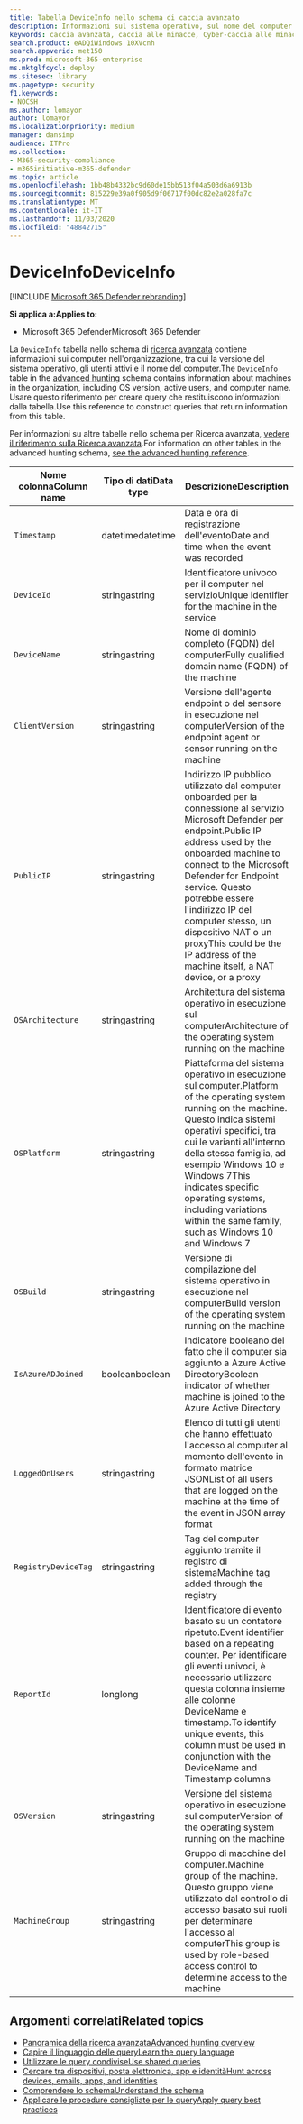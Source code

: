 ```yaml
---
title: Tabella DeviceInfo nello schema di caccia avanzato
description: Informazioni sul sistema operativo, sul nome del computer e su altri computer nella tabella DeviceInfo dello schema di caccia avanzato
keywords: caccia avanzata, caccia alle minacce, Cyber-caccia alle minacce, Microsoft Threat Protection, Microsoft 365, MTP, M365, ricerca, query, telemetria, riferimento allo schema, kusto, tabella, colonna, tipo di dati, descrizione, machineinfo, DeviceInfo, Device, Machine, OS, Platform, Users
search.product: eADQiWindows 10XVcnh
search.appverid: met150
ms.prod: microsoft-365-enterprise
ms.mktglfcycl: deploy
ms.sitesec: library
ms.pagetype: security
f1.keywords:
- NOCSH
ms.author: lomayor
author: lomayor
ms.localizationpriority: medium
manager: dansimp
audience: ITPro
ms.collection:
- M365-security-compliance
- m365initiative-m365-defender
ms.topic: article
ms.openlocfilehash: 1bb48b4332bc9d60de15bb513f04a503d6a6913b
ms.sourcegitcommit: 815229e39a0f905d9f06717f00dc82e2a028fa7c
ms.translationtype: MT
ms.contentlocale: it-IT
ms.lasthandoff: 11/03/2020
ms.locfileid: "48842715"
---
```

# <a name="deviceinfo"></a><span data-ttu-id="22224-104">DeviceInfo</span><span class="sxs-lookup"><span data-stu-id="22224-104">DeviceInfo</span></span>

[!INCLUDE [Microsoft 365 Defender rebranding](../includes/microsoft-defender.md)]


<span data-ttu-id="22224-105">**Si applica a:**</span><span class="sxs-lookup"><span data-stu-id="22224-105">**Applies to:**</span></span>
- <span data-ttu-id="22224-106">Microsoft 365 Defender</span><span class="sxs-lookup"><span data-stu-id="22224-106">Microsoft 365 Defender</span></span>



<span data-ttu-id="22224-107">La `DeviceInfo` tabella nello schema di [ricerca avanzata](advanced-hunting-overview.md) contiene informazioni sui computer nell'organizzazione, tra cui la versione del sistema operativo, gli utenti attivi e il nome del computer.</span><span class="sxs-lookup"><span data-stu-id="22224-107">The `DeviceInfo` table in the [advanced hunting](advanced-hunting-overview.md) schema contains information about machines in the organization, including OS version, active users, and computer name.</span></span> <span data-ttu-id="22224-108">Usare questo riferimento per creare query che restituiscono informazioni dalla tabella.</span><span class="sxs-lookup"><span data-stu-id="22224-108">Use this reference to construct queries that return information from this table.</span></span>

<span data-ttu-id="22224-109">Per informazioni su altre tabelle nello schema per Ricerca avanzata, [vedere il riferimento sulla Ricerca avanzata](advanced-hunting-schema-tables.md).</span><span class="sxs-lookup"><span data-stu-id="22224-109">For information on other tables in the advanced hunting schema, [see the advanced hunting reference](advanced-hunting-schema-tables.md).</span></span>

| <span data-ttu-id="22224-110">Nome colonna</span><span class="sxs-lookup"><span data-stu-id="22224-110">Column name</span></span> | <span data-ttu-id="22224-111">Tipo di dati</span><span class="sxs-lookup"><span data-stu-id="22224-111">Data type</span></span> | <span data-ttu-id="22224-112">Descrizione</span><span class="sxs-lookup"><span data-stu-id="22224-112">Description</span></span> |
|-------------|-----------|-------------|
| `Timestamp` | <span data-ttu-id="22224-113">datetime</span><span class="sxs-lookup"><span data-stu-id="22224-113">datetime</span></span> | <span data-ttu-id="22224-114">Data e ora di registrazione dell'evento</span><span class="sxs-lookup"><span data-stu-id="22224-114">Date and time when the event was recorded</span></span> |
| `DeviceId` | <span data-ttu-id="22224-115">stringa</span><span class="sxs-lookup"><span data-stu-id="22224-115">string</span></span> | <span data-ttu-id="22224-116">Identificatore univoco per il computer nel servizio</span><span class="sxs-lookup"><span data-stu-id="22224-116">Unique identifier for the machine in the service</span></span> |
| `DeviceName` | <span data-ttu-id="22224-117">stringa</span><span class="sxs-lookup"><span data-stu-id="22224-117">string</span></span> | <span data-ttu-id="22224-118">Nome di dominio completo (FQDN) del computer</span><span class="sxs-lookup"><span data-stu-id="22224-118">Fully qualified domain name (FQDN) of the machine</span></span> |
| `ClientVersion` | <span data-ttu-id="22224-119">stringa</span><span class="sxs-lookup"><span data-stu-id="22224-119">string</span></span> | <span data-ttu-id="22224-120">Versione dell'agente endpoint o del sensore in esecuzione nel computer</span><span class="sxs-lookup"><span data-stu-id="22224-120">Version of the endpoint agent or sensor running on the machine</span></span> |
| `PublicIP` | <span data-ttu-id="22224-121">stringa</span><span class="sxs-lookup"><span data-stu-id="22224-121">string</span></span> | <span data-ttu-id="22224-122">Indirizzo IP pubblico utilizzato dal computer onboarded per la connessione al servizio Microsoft Defender per endpoint.</span><span class="sxs-lookup"><span data-stu-id="22224-122">Public IP address used by the onboarded machine to connect to the Microsoft  Defender for Endpoint service.</span></span> <span data-ttu-id="22224-123">Questo potrebbe essere l'indirizzo IP del computer stesso, un dispositivo NAT o un proxy</span><span class="sxs-lookup"><span data-stu-id="22224-123">This could be the IP address of the machine itself, a NAT device, or a proxy</span></span> |
| `OSArchitecture` | <span data-ttu-id="22224-124">stringa</span><span class="sxs-lookup"><span data-stu-id="22224-124">string</span></span> | <span data-ttu-id="22224-125">Architettura del sistema operativo in esecuzione sul computer</span><span class="sxs-lookup"><span data-stu-id="22224-125">Architecture of the operating system running on the machine</span></span> |
| `OSPlatform` | <span data-ttu-id="22224-126">stringa</span><span class="sxs-lookup"><span data-stu-id="22224-126">string</span></span> | <span data-ttu-id="22224-127">Piattaforma del sistema operativo in esecuzione sul computer.</span><span class="sxs-lookup"><span data-stu-id="22224-127">Platform of the operating system running on the machine.</span></span> <span data-ttu-id="22224-128">Questo indica sistemi operativi specifici, tra cui le varianti all'interno della stessa famiglia, ad esempio Windows 10 e Windows 7</span><span class="sxs-lookup"><span data-stu-id="22224-128">This indicates specific operating systems, including variations within the same family, such as Windows 10 and Windows 7</span></span> |
| `OSBuild` | <span data-ttu-id="22224-129">stringa</span><span class="sxs-lookup"><span data-stu-id="22224-129">string</span></span> | <span data-ttu-id="22224-130">Versione di compilazione del sistema operativo in esecuzione nel computer</span><span class="sxs-lookup"><span data-stu-id="22224-130">Build version of the operating system running on the machine</span></span> |
| `IsAzureADJoined` | <span data-ttu-id="22224-131">boolean</span><span class="sxs-lookup"><span data-stu-id="22224-131">boolean</span></span> | <span data-ttu-id="22224-132">Indicatore booleano del fatto che il computer sia aggiunto a Azure Active Directory</span><span class="sxs-lookup"><span data-stu-id="22224-132">Boolean indicator of whether machine is joined to the Azure Active Directory</span></span> |
| `LoggedOnUsers` | <span data-ttu-id="22224-133">stringa</span><span class="sxs-lookup"><span data-stu-id="22224-133">string</span></span> | <span data-ttu-id="22224-134">Elenco di tutti gli utenti che hanno effettuato l'accesso al computer al momento dell'evento in formato matrice JSON</span><span class="sxs-lookup"><span data-stu-id="22224-134">List of all users that are logged on the machine at the time of the event in JSON array format</span></span> |
| `RegistryDeviceTag` | <span data-ttu-id="22224-135">stringa</span><span class="sxs-lookup"><span data-stu-id="22224-135">string</span></span> | <span data-ttu-id="22224-136">Tag del computer aggiunto tramite il registro di sistema</span><span class="sxs-lookup"><span data-stu-id="22224-136">Machine tag added through the registry</span></span> |
| `ReportId` | <span data-ttu-id="22224-137">long</span><span class="sxs-lookup"><span data-stu-id="22224-137">long</span></span> | <span data-ttu-id="22224-138">Identificatore di evento basato su un contatore ripetuto.</span><span class="sxs-lookup"><span data-stu-id="22224-138">Event identifier based on a repeating counter.</span></span> <span data-ttu-id="22224-139">Per identificare gli eventi univoci, è necessario utilizzare questa colonna insieme alle colonne DeviceName e timestamp.</span><span class="sxs-lookup"><span data-stu-id="22224-139">To identify unique events, this column must be used in conjunction with the DeviceName and Timestamp columns</span></span> |
| `OSVersion` | <span data-ttu-id="22224-140">stringa</span><span class="sxs-lookup"><span data-stu-id="22224-140">string</span></span> | <span data-ttu-id="22224-141">Versione del sistema operativo in esecuzione sul computer</span><span class="sxs-lookup"><span data-stu-id="22224-141">Version of the operating system running on the machine</span></span> |
| `MachineGroup` | <span data-ttu-id="22224-142">stringa</span><span class="sxs-lookup"><span data-stu-id="22224-142">string</span></span> | <span data-ttu-id="22224-143">Gruppo di macchine del computer.</span><span class="sxs-lookup"><span data-stu-id="22224-143">Machine group of the machine.</span></span> <span data-ttu-id="22224-144">Questo gruppo viene utilizzato dal controllo di accesso basato sui ruoli per determinare l'accesso al computer</span><span class="sxs-lookup"><span data-stu-id="22224-144">This group is used by role-based access control to determine access to the machine</span></span> |

## <a name="related-topics"></a><span data-ttu-id="22224-145">Argomenti correlati</span><span class="sxs-lookup"><span data-stu-id="22224-145">Related topics</span></span>
- [<span data-ttu-id="22224-146">Panoramica della ricerca avanzata</span><span class="sxs-lookup"><span data-stu-id="22224-146">Advanced hunting overview</span></span>](advanced-hunting-overview.md)
- [<span data-ttu-id="22224-147">Capire il linguaggio delle query</span><span class="sxs-lookup"><span data-stu-id="22224-147">Learn the query language</span></span>](advanced-hunting-query-language.md)
- [<span data-ttu-id="22224-148">Utilizzare le query condivise</span><span class="sxs-lookup"><span data-stu-id="22224-148">Use shared queries</span></span>](advanced-hunting-shared-queries.md)
- [<span data-ttu-id="22224-149">Cercare tra dispositivi, posta elettronica, app e identità</span><span class="sxs-lookup"><span data-stu-id="22224-149">Hunt across devices, emails, apps, and identities</span></span>](advanced-hunting-query-emails-devices.md)
- [<span data-ttu-id="22224-150">Comprendere lo schema</span><span class="sxs-lookup"><span data-stu-id="22224-150">Understand the schema</span></span>](advanced-hunting-schema-tables.md)
- [<span data-ttu-id="22224-151">Applicare le procedure consigliate per le query</span><span class="sxs-lookup"><span data-stu-id="22224-151">Apply query best practices</span></span>](advanced-hunting-best-practices.md)

